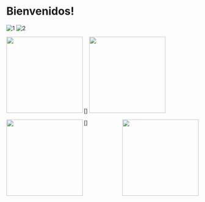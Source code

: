 # Bienvenidos!

![1](https://user-images.githubusercontent.com/81307858/113519935-94731800-955d-11eb-8d60-9f318b1d8c40.png)
![2](https://user-images.githubusercontent.com/81307858/113519938-98069f00-955d-11eb-859b-e11ea3504012.png)

[<img align="left" width="200px" src="" />]
[<img align="righ" width="200px" src="" />][Descargar]

[Descargar]: https://drive.google.com/drive/u/1/folders/14gaAcVQQJE1JtKCbYrey1wCUWexvY9nC


[<img align="left" width="200px" src="" />]
[<img align="right" width="200px" src="" />][Website]

[Website]: https://scs4hwkacnb.typeform.com/to/SDqPkxpG
